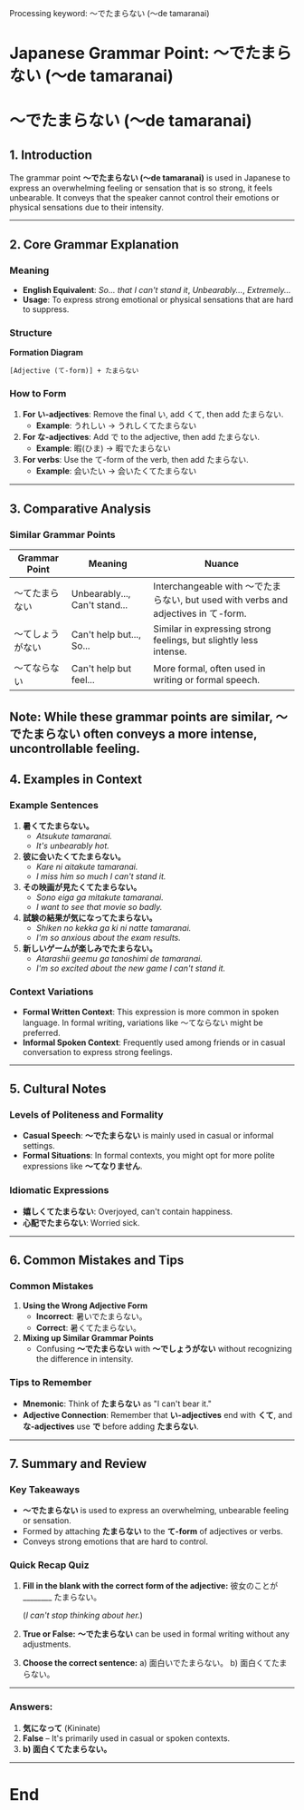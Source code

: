 Processing keyword: ～でたまらない (〜de tamaranai)
# Japanese Grammar Point: ～でたまらない (〜de tamaranai)
# ～でたまらない (〜de tamaranai)
## 1. Introduction
The grammar point **～でたまらない (〜de tamaranai)** is used in Japanese to express an overwhelming feeling or sensation that is so strong, it feels unbearable. It conveys that the speaker cannot control their emotions or physical sensations due to their intensity.

---
## 2. Core Grammar Explanation
### Meaning
- **English Equivalent**: *So... that I can't stand it*, *Unbearably...*, *Extremely...*
- **Usage**: To express strong emotional or physical sensations that are hard to suppress.
### Structure
**Formation Diagram**
```plaintext
[Adjective (て-form)] + たまらない
```
### How to Form
1. **For い-adjectives**: Remove the final い, add くて, then add たまらない.
   - **Example**: うれしい → うれしくてたまらない
2. **For な-adjectives**: Add で to the adjective, then add たまらない.
   - **Example**: 暇(ひま) → 暇でたまらない
3. **For verbs**: Use the て-form of the verb, then add たまらない.
   - **Example**: 会いたい → 会いたくてたまらない
---
## 3. Comparative Analysis
### Similar Grammar Points
| Grammar Point            | Meaning                                    | Nuance                                                      |
|--------------------------|--------------------------------------------|-------------------------------------------------------------|
| ～てたまらない            | Unbearably..., Can't stand...              | Interchangeable with ～でたまらない, but used with verbs and adjectives in て-form. |
| ～てしょうがない          | Can't help but..., So...                   | Similar in expressing strong feelings, but slightly less intense.           |
| ～てならない              | Can't help but feel...                     | More formal, often used in writing or formal speech.                      |
**Note**: While these grammar points are similar, **～でたまらない** often conveys a more intense, uncontrollable feeling.
---
## 4. Examples in Context
### Example Sentences
1. **暑くてたまらない。**
   - *Atsukute tamaranai.*
   - *It's unbearably hot.*
2. **彼に会いたくてたまらない。**
   - *Kare ni aitakute tamaranai.*
   - *I miss him so much I can't stand it.*
3. **その映画が見たくてたまらない。**
   - *Sono eiga ga mitakute tamaranai.*
   - *I want to see that movie so badly.*
4. **試験の結果が気になってたまらない。**
   - *Shiken no kekka ga ki ni natte tamaranai.*
   - *I'm so anxious about the exam results.*
5. **新しいゲームが楽しみでたまらない。**
   - *Atarashii geemu ga tanoshimi de tamaranai.*
   - *I'm so excited about the new game I can't stand it.*
### Context Variations
- **Formal Written Context**: This expression is more common in spoken language. In formal writing, variations like ～てならない might be preferred.
- **Informal Spoken Context**: Frequently used among friends or in casual conversation to express strong feelings.
---
## 5. Cultural Notes
### Levels of Politeness and Formality
- **Casual Speech**: **～でたまらない** is mainly used in casual or informal settings.
- **Formal Situations**: In formal contexts, you might opt for more polite expressions like **～てなりません**.
### Idiomatic Expressions
- **嬉しくてたまらない**: Overjoyed, can't contain happiness.
- **心配でたまらない**: Worried sick.
---
## 6. Common Mistakes and Tips
### Common Mistakes
1. **Using the Wrong Adjective Form**
   - **Incorrect**: 暑いでたまらない。
   - **Correct**: 暑くてたまらない。
2. **Mixing up Similar Grammar Points**
   - Confusing **～でたまらない** with **～でしょうがない** without recognizing the difference in intensity.
### Tips to Remember
- **Mnemonic**: Think of **たまらない** as "I can't bear it."
- **Adjective Connection**: Remember that **い-adjectives** end with **くて**, and **な-adjectives** use **で** before adding **たまらない**.
---
## 7. Summary and Review
### Key Takeaways
- **～でたまらない** is used to express an overwhelming, unbearable feeling or sensation.
- Formed by attaching **たまらない** to the **て-form** of adjectives or verbs.
- Conveys strong emotions that are hard to control.
### Quick Recap Quiz
1. **Fill in the blank with the correct form of the adjective:**
   彼女のことが ________ たまらない。
   
   (*I can't stop thinking about her.*)
2. **True or False:**
   **～でたまらない** can be used in formal writing without any adjustments.
3. **Choose the correct sentence:**
   a) 面白いでたまらない。
   b) 面白くてたまらない。
---
### Answers:
1. **気になって** (Kininate)
2. **False** – It's primarily used in casual or spoken contexts.
3. **b) 面白くてたまらない。**
---
# End
